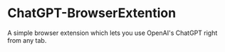 # ChatGPT-BrowserExtention
A simple browser extension which lets you use OpenAI's ChatGPT right from any tab.

